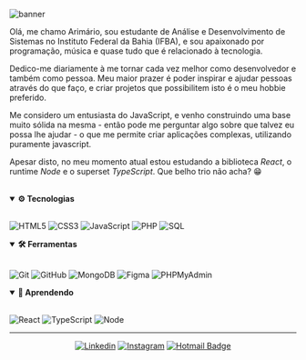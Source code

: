 <audio autoload loop>
  <source src="Skyrim_Far_Horizon.mp3">
</audio>

![banner](https://user-images.githubusercontent.com/64603070/102695401-eb025380-4205-11eb-9c85-37b6fe162f75.gif)

Olá, me chamo Arimário, sou estudante de Análise e Desenvolvimento de Sistemas no Instituto Federal da Bahia (IFBA), e sou apaixonado por programação, música e quase tudo que é relacionado à tecnologia.

Dedico-me diariamente à me tornar cada vez melhor como desenvolvedor e também como pessoa. Meu maior prazer é poder inspirar e ajudar pessoas através do que faço, e criar projetos que possibilitem isto é o meu hobbie preferido.

Me considero um entusiasta do JavaScript, e venho construindo uma base muito sólida na mesma - então pode me perguntar algo sobre que talvez eu possa lhe ajudar - o que me permite criar aplicações complexas, utilizando puramente javascript.

Apesar disto, no meu momento atual estou estudando a biblioteca _React_, o runtime _Node_ e o superset _TypeScript_. Que belho trio não acha? 😁

<br>
<details open>
<summary>
  <strong>⚙ Tecnologias</strong>
</summary>
<br>

![HTML5](https://img.shields.io/badge/-HTML5-060606?style=flat&logo=html5)
![CSS3](https://img.shields.io/badge/-CSS3-060606?style=flat&logo=css3)
![JavaScript](https://img.shields.io/badge/-JavaScript-060606?style=flat&logo=javascript)
![PHP](https://img.shields.io/badge/-PHP-060606?style=flat&logo=PHP)
![SQL](https://img.shields.io/badge/-SQL-060606?style=flat&logo=MySQL)

</details>

<details open>
<summary>
  <strong>🛠 Ferramentas</strong>
</summary>
<br>

![Git](https://img.shields.io/badge/-Git-060606?style=flat&logo=git)
![GitHub](https://img.shields.io/badge/-GitHub-060606?style=flat&logo=GitHub)
![MongoDB](https://img.shields.io/badge/-MongoDB-060606?style=flat&logo=mongodb)
![Figma](https://img.shields.io/badge/-Figma-060606?style=flat&logo=Figma)
![PHPMyAdmin](https://img.shields.io/badge/-phpMyAdmin-060606?style=flat&logo=phpMyAdmin)

</details>

<details open>
<summary>
<strong>📝 Aprendendo</strong>
</summary>
<br>

![React](https://img.shields.io/badge/-React-060606?style=flat&logo=react)
![TypeScript](https://img.shields.io/badge/-Typescript-060606?style=flat&logo=typescript)
![Node](https://img.shields.io/badge/-NodeJS-060606?style=flat&logo=node.js)

</details>

<hr/>
<div align="center">

[![Linkedin](https://img.shields.io/badge/-LinkedIn-060606?style=flat&labelColor=0D0D0D&logo=Linkedin&Color=white)](https://www.linkedin.com/in/arimario-jesus/)
[![Instagram](https://img.shields.io/badge/-Instagram-060606?style=flat&labelColor=0D0D0D&logo=instagram&logoColor=white)](https://www.instagram.com/codeeveryday365)
[![Hotmail Badge](https://img.shields.io/badge/-Hotmail-060606?style=flat&labelColor=0D0D0D&logo=Microsoft-Outlook&Color=white)](mailto:arimario.jesus@hotmail.com)

</div>
